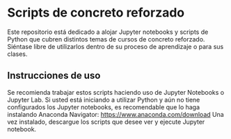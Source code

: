 # Scripts de concreto reforzado
Este repositorio está dedicado a alojar Jupyter notebooks y scripts de Python que cubren distintos temas de cursos de concreto reforzado.
Siéntase libre de utilizarlos dentro de su proceso de aprendizaje o para sus clases.

## Instrucciones de uso
Se recomienda trabajar estos scripts haciendo uso de Jupyter Notebooks o Jupyter Lab.
Si usted está iniciando a utilizar Python y aún no tiene configurados los Jupyter notebooks, es recomendable que lo haga instalando Anaconda Navigator: https://www.anaconda.com/download
Una vez instalado, descargue los scripts que desee ver y ejecute Jupyter notebook.
